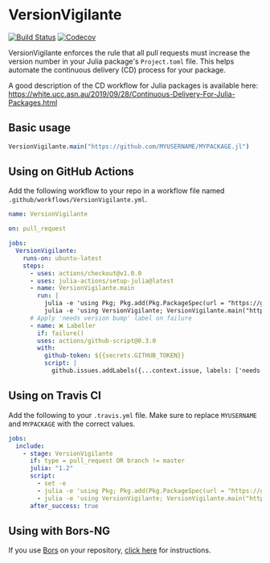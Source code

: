 # VersionVigilante

[![Build Status](https://travis-ci.com/bcbi/VersionVigilante.jl.svg?branch=master)](https://travis-ci.com/bcbi/VersionVigilante.jl)
[![Codecov](https://codecov.io/gh/bcbi/VersionVigilante.jl/branch/master/graph/badge.svg)](https://codecov.io/gh/bcbi/VersionVigilante.jl)

VersionVigilante enforces the rule that all pull requests must increase the version number in your Julia package's `Project.toml` file. This helps automate the continuous delivery (CD) process for your package.

A good description of the CD workflow for Julia packages is available here: https://white.ucc.asn.au/2019/09/28/Continuous-Delivery-For-Julia-Packages.html

## Basic usage

```julia
VersionVigilante.main("https://github.com/MYUSERNAME/MYPACKAGE.jl")
```

## Using on GitHub Actions

Add the following workflow to your repo in a workflow file
named `.github/workflows/VersionVigilante.yml`.

```yaml
name: VersionVigilante

on: pull_request

jobs:
  VersionVigilante:
    runs-on: ubuntu-latest
    steps:
      - uses: actions/checkout@v1.0.0
      - uses: julia-actions/setup-julia@latest
      - name: VersionVigilante.main
        run: |
          julia -e 'using Pkg; Pkg.add(Pkg.PackageSpec(url = "https://github.com/bcbi/VersionVigilante.jl"))'
          julia -e 'using VersionVigilante; VersionVigilante.main("https://github.com/${{ github.repository }}")'
      # Apply 'needs version bump' label on failure
      - name: ❌ Labeller
        if: failure()
        uses: actions/github-script@0.3.0
        with:
          github-token: ${{secrets.GITHUB_TOKEN}}
          script: |
            github.issues.addLabels({...context.issue, labels: ['needs version bump']})
```

## Using on Travis CI

Add the following to your `.travis.yml` file.
Make sure to replace `MYUSERNAME` and `MYPACKAGE` with the correct values.
```yaml
jobs:
  include:
    - stage: VersionVigilante
      if: type = pull_request OR branch != master
      julia: "1.2"
      script:
        - set -e
        - julia -e 'using Pkg; Pkg.add(Pkg.PackageSpec(url = "https://github.com/bcbi/VersionVigilante.jl"))'
        - julia -e 'using VersionVigilante; VersionVigilante.main("https://github.com/MYUSERNAME/MYPACKAGE.jl")'
      after_success: true
```

## Using with Bors-NG

If you use [Bors](https://github.com/bors-ng/bors-ng) on your repository,
[click here](instructions_bors.md) for instructions.
